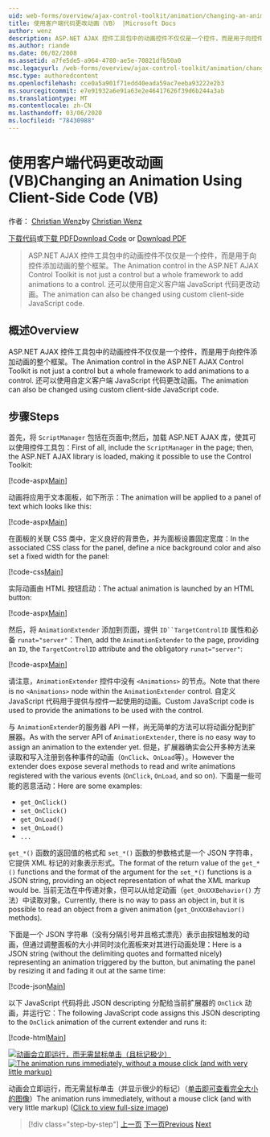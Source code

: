```yaml
---
uid: web-forms/overview/ajax-control-toolkit/animation/changing-an-animation-using-client-side-code-vb
title: 使用客户端代码更改动画（VB） |Microsoft Docs
author: wenz
description: ASP.NET AJAX 控件工具包中的动画控件不仅仅是一个控件，而是用于向控件添加动画的整个框架。 动画还可以 。
ms.author: riande
ms.date: 06/02/2008
ms.assetid: a7fe5de5-a964-4780-ae5e-70821dfb50a0
msc.legacyurl: /web-forms/overview/ajax-control-toolkit/animation/changing-an-animation-using-client-side-code-vb
msc.type: authoredcontent
ms.openlocfilehash: cce0a5a901f71edd40eada59ac7eeba93222e2b3
ms.sourcegitcommit: e7e91932a6e91a63e2e46417626f39d6b244a3ab
ms.translationtype: MT
ms.contentlocale: zh-CN
ms.lasthandoff: 03/06/2020
ms.locfileid: "78430988"
---
```

# <a name="changing-an-animation-using-client-side-code-vb"></a><span data-ttu-id="f1389-104">使用客户端代码更改动画 (VB)</span><span class="sxs-lookup"><span data-stu-id="f1389-104">Changing an Animation Using Client-Side Code (VB)</span></span>

<span data-ttu-id="f1389-105">作者： [Christian Wenz](https://github.com/wenz)</span><span class="sxs-lookup"><span data-stu-id="f1389-105">by [Christian Wenz](https://github.com/wenz)</span></span>

<span data-ttu-id="f1389-106">[下载代码](https://download.microsoft.com/download/f/9/a/f9a26acd-8df4-4484-8a18-199e4598f411/Animation11.vb.zip)或[下载 PDF](https://download.microsoft.com/download/6/7/1/6718d452-ff89-4d3f-a90e-c74ec2d636a3/animation11VB.pdf)</span><span class="sxs-lookup"><span data-stu-id="f1389-106">[Download Code](https://download.microsoft.com/download/f/9/a/f9a26acd-8df4-4484-8a18-199e4598f411/Animation11.vb.zip) or [Download PDF](https://download.microsoft.com/download/6/7/1/6718d452-ff89-4d3f-a90e-c74ec2d636a3/animation11VB.pdf)</span></span>

> <span data-ttu-id="f1389-107">ASP.NET AJAX 控件工具包中的动画控件不仅仅是一个控件，而是用于向控件添加动画的整个框架。</span><span class="sxs-lookup"><span data-stu-id="f1389-107">The Animation control in the ASP.NET AJAX Control Toolkit is not just a control but a whole framework to add animations to a control.</span></span> <span data-ttu-id="f1389-108">还可以使用自定义客户端 JavaScript 代码更改动画。</span><span class="sxs-lookup"><span data-stu-id="f1389-108">The animation can also be changed using custom client-side JavaScript code.</span></span>

## <a name="overview"></a><span data-ttu-id="f1389-109">概述</span><span class="sxs-lookup"><span data-stu-id="f1389-109">Overview</span></span>

<span data-ttu-id="f1389-110">ASP.NET AJAX 控件工具包中的动画控件不仅仅是一个控件，而是用于向控件添加动画的整个框架。</span><span class="sxs-lookup"><span data-stu-id="f1389-110">The Animation control in the ASP.NET AJAX Control Toolkit is not just a control but a whole framework to add animations to a control.</span></span> <span data-ttu-id="f1389-111">还可以使用自定义客户端 JavaScript 代码更改动画。</span><span class="sxs-lookup"><span data-stu-id="f1389-111">The animation can also be changed using custom client-side JavaScript code.</span></span>

## <a name="steps"></a><span data-ttu-id="f1389-112">步骤</span><span class="sxs-lookup"><span data-stu-id="f1389-112">Steps</span></span>

<span data-ttu-id="f1389-113">首先，将 `ScriptManager` 包括在页面中;然后，加载 ASP.NET AJAX 库，使其可以使用控件工具包：</span><span class="sxs-lookup"><span data-stu-id="f1389-113">First of all, include the `ScriptManager` in the page; then, the ASP.NET AJAX library is loaded, making it possible to use the Control Toolkit:</span></span>

[!code-aspx[Main](changing-an-animation-using-client-side-code-vb/samples/sample1.aspx)]

<span data-ttu-id="f1389-114">动画将应用于文本面板，如下所示：</span><span class="sxs-lookup"><span data-stu-id="f1389-114">The animation will be applied to a panel of text which looks like this:</span></span>

[!code-aspx[Main](changing-an-animation-using-client-side-code-vb/samples/sample2.aspx)]

<span data-ttu-id="f1389-115">在面板的关联 CSS 类中，定义良好的背景色，并为面板设置固定宽度：</span><span class="sxs-lookup"><span data-stu-id="f1389-115">In the associated CSS class for the panel, define a nice background color and also set a fixed width for the panel:</span></span>

[!code-css[Main](changing-an-animation-using-client-side-code-vb/samples/sample3.css)]

<span data-ttu-id="f1389-116">实际动画由 HTML 按钮启动：</span><span class="sxs-lookup"><span data-stu-id="f1389-116">The actual animation is launched by an HTML button:</span></span>

[!code-aspx[Main](changing-an-animation-using-client-side-code-vb/samples/sample4.aspx)]

<span data-ttu-id="f1389-117">然后，将 `AnimationExtender` 添加到页面，提供 `ID``TargetControlID` 属性和必备 `runat="server"`：</span><span class="sxs-lookup"><span data-stu-id="f1389-117">Then, add the `AnimationExtender` to the page, providing an `ID`, the `TargetControlID` attribute and the obligatory `runat="server"`:</span></span>

[!code-aspx[Main](changing-an-animation-using-client-side-code-vb/samples/sample5.aspx)]

<span data-ttu-id="f1389-118">请注意，`AnimationExtender` 控件中没有 `<Animations>` 的节点。</span><span class="sxs-lookup"><span data-stu-id="f1389-118">Note that there is no `<Animations>` node within the `AnimationExtender` control.</span></span> <span data-ttu-id="f1389-119">自定义 JavaScript 代码用于提供与控件一起使用的动画。</span><span class="sxs-lookup"><span data-stu-id="f1389-119">Custom JavaScript code is used to provide the animations to be used with the control.</span></span>

<span data-ttu-id="f1389-120">与 `AnimationExtender`的服务器 API 一样，尚无简单的方法可以将动画分配到扩展器。</span><span class="sxs-lookup"><span data-stu-id="f1389-120">As with the server API of `AnimationExtender`, there is no easy way to assign an animation to the extender yet.</span></span> <span data-ttu-id="f1389-121">但是，扩展器确实会公开多种方法来读取和写入注册到各种事件的动画（`OnClick`、`OnLoad`等）。</span><span class="sxs-lookup"><span data-stu-id="f1389-121">However the extender does expose several methods to read and write animations registered with the various events (`OnClick`, `OnLoad`, and so on).</span></span> <span data-ttu-id="f1389-122">下面是一些可能的恶意活动：</span><span class="sxs-lookup"><span data-stu-id="f1389-122">Here are some examples:</span></span>

- `get_OnClick()`
- `set_OnClick()`
- `get_OnLoad()`
- `set_OnLoad()`
- `...`

<span data-ttu-id="f1389-123">`get_*()` 函数的返回值的格式和 `set_*()` 函数的参数格式是一个 JSON 字符串，它提供 XML 标记的对象表示形式。</span><span class="sxs-lookup"><span data-stu-id="f1389-123">The format of the return value of the `get_*()` functions and the format of the argument for the `set_*()` functions is a JSON string, providing an object representation of what the XML markup would be.</span></span> <span data-ttu-id="f1389-124">当前无法在中传递对象，但可以从给定动画（`get_OnXXXBehavior()` 方法）中读取对象。</span><span class="sxs-lookup"><span data-stu-id="f1389-124">Currently, there is no way to pass an object in, but it is possible to read an object from a given animation (`get_OnXXXBehavior()` methods).</span></span>

<span data-ttu-id="f1389-125">下面是一个 JSON 字符串（没有分隔引号并且格式漂亮）表示由按钮触发的动画，但通过调整面板的大小并同时淡化面板来对其进行动画处理：</span><span class="sxs-lookup"><span data-stu-id="f1389-125">Here is a JSON string (without the delimiting quotes and formatted nicely) representing an animation triggered by the button, but animating the panel by resizing it and fading it out at the same time:</span></span>

[!code-json[Main](changing-an-animation-using-client-side-code-vb/samples/sample6.json)]

<span data-ttu-id="f1389-126">以下 JavaScript 代码将此 JSON descripting 分配给当前扩展器的 `OnClick` 动画，并运行它：</span><span class="sxs-lookup"><span data-stu-id="f1389-126">The following JavaScript code assigns this JSON descripting to the `OnClick` animation of the current extender and runs it:</span></span>

[!code-html[Main](changing-an-animation-using-client-side-code-vb/samples/sample7.html)]

<span data-ttu-id="f1389-127">[![动画会立即运行，而无需鼠标单击（且标记极少）](changing-an-animation-using-client-side-code-vb/_static/image2.png)](changing-an-animation-using-client-side-code-vb/_static/image1.png)</span><span class="sxs-lookup"><span data-stu-id="f1389-127">[![The animation runs immediately, without a mouse click (and with very little markup)](changing-an-animation-using-client-side-code-vb/_static/image2.png)](changing-an-animation-using-client-side-code-vb/_static/image1.png)</span></span>

<span data-ttu-id="f1389-128">动画会立即运行，而无需鼠标单击（并显示很少的标记）（[单击即可查看完全大小的图像](changing-an-animation-using-client-side-code-vb/_static/image3.png)）</span><span class="sxs-lookup"><span data-stu-id="f1389-128">The animation runs immediately, without a mouse click (and with very little markup) ([Click to view full-size image](changing-an-animation-using-client-side-code-vb/_static/image3.png))</span></span>

> [!div class="step-by-step"]
> <span data-ttu-id="f1389-129">[上一页](executing-animations-using-client-side-code-vb.md)
> [下一页](animating-an-updatepanel-control-vb.md)</span><span class="sxs-lookup"><span data-stu-id="f1389-129">[Previous](executing-animations-using-client-side-code-vb.md)
[Next](animating-an-updatepanel-control-vb.md)</span></span>
